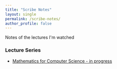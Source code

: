 ```yaml
---
title: "Scribe Notes"
layout: single
permalink: /scribe-notes/
author_profile: false
---
```


Notes of the lectures I'm watched 

### Lecture Series
- [Mathematics for Computer Science - in progress](/series/mathematics-for-cs/)
